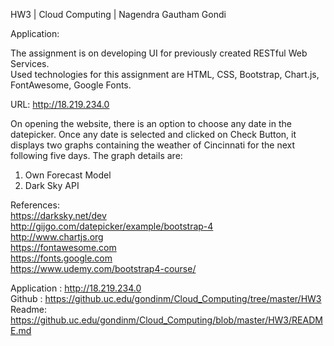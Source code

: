 HW3 | Cloud Computing | Nagendra Gautham Gondi  
  
Application:  
  
The assignment is on developing UI for previously created RESTful Web Services.    
Used technologies for this assignment are HTML, CSS, Bootstrap, Chart.js, FontAwesome, Google Fonts.  

URL: http://18.219.234.0  

On opening the website, there is an option to choose any date in the datepicker. Once any date is selected and clicked on Check Button, it displays two graphs containing the weather of Cincinnati for the next following five days. The graph details are:   
   
1. Own Forecast Model   
2. Dark Sky API    

References:  
https://darksky.net/dev    
http://gijgo.com/datepicker/example/bootstrap-4  
http://www.chartjs.org  
https://fontawesome.com  
https://fonts.google.com  
https://www.udemy.com/bootstrap4-course/  
  
Application : http://18.219.234.0  
Github : https://github.uc.edu/gondinm/Cloud_Computing/tree/master/HW3  
Readme: https://github.uc.edu/gondinm/Cloud_Computing/blob/master/HW3/README.md  
